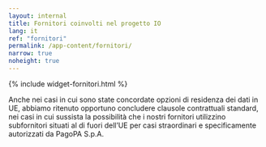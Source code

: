 ```yaml
---
layout: internal
title: Fornitori coinvolti nel progetto IO
lang: it
ref: "fornitori"
permalink: /app-content/fornitori/
narrow: true
noheight: true
---
```


{% include widget-fornitori.html %}

Anche nei casi in cui sono state concordate opzioni di residenza dei dati in UE, abbiamo ritenuto opportuno concludere clausole contrattuali standard, nei casi in cui sussista la possibilità che i nostri fornitori utilizzino subfornitori situati al di fuori dell’UE per casi straordinari e specificamente autorizzati da PagoPA S.p.A.
